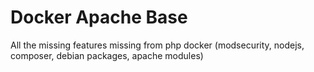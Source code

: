 # Docker Apache Base
All the missing features missing from php docker (modsecurity, nodejs, composer, debian packages, apache modules)
